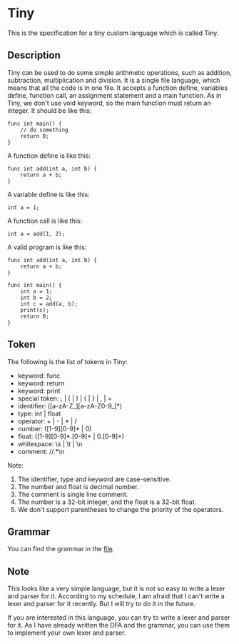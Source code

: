 # Tiny

This is the specification for a tiny custom language which is called Tiny.

## Description

Tiny can be used to do some simple arithmetic operations, such as addition, subtraction, multiplication and division.
It is a single file language, which means that all the code is in one file.
It accepts a function define, variables define, function call, an assignment statement and a main function.
As in Tiny, we don't use void keyword, so the main function must return an integer. It should be like this:

```
func int main() {
    // do something
    return 0;
}
```

A function define is like this:

```
func int add(int a, int b) {
    return a + b;
}
```

A variable define is like this:

```
int a = 1;
```

A function call is like this:

```
int a = add(1, 2);
```

A valid program is like this:

```
func int add(int a, int b) {
    return a + b;
}

func int main() {
    int a = 1;
    int b = 2;
    int c = add(a, b);
    print(c);
    return 0;
}
```

## Token

The following is the list of tokens in Tiny:

* keyword: func
* keyword: return
* keyword: print
* special token: ; | ( | ) | { | } | , | =
* identifier: (\[a-zA-Z_\]\[a-zA-Z0-9_\]*)
* type: int | float
* operator: + | - | * | /
* number: (\[1-9]\[0-9\]* | 0)
* float: (\[1-9\]\[0-9\]*\.\[0-9\]+ | 0\.\[0-9\]+)
* whitespace: \s | \t | \n
* comment: //.*\n


Note:

1. The identifier, type and keyword are case-sensitive.
2. The number and float is decimal number.
3. The comment is single line comment.
4. The number is a 32-bit integer, and the float is a 32-bit float.
5. We don't support parentheses to change the priority of the operators.

## Grammar

You can find the grammar in the [file](grammar.y).

## Note

This looks like a very simple language, but it is not so easy to write a lexer and parser for it.
According to my schedule, I am afraid that I can't write a lexer and parser for it recently.
But I will try to do it in the future.

If you are interested in this language, you can try to write a lexer and parser for it. As I have
already written the DFA and the grammar, you can use them to implement your own lexer and parser.





